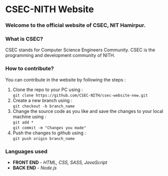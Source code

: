 # CSEC-NITH Website

### Welcome to the official website of CSEC, NIT Hamirpur.

### What is CSEC?
CSEC stands for Computer Science Engineers Community. CSEC is the programming and development community of NITH.

### How to contribute?
You can contribute in the website by following the steps : 
1. Clone the repo to your PC using :<br/>
`git clone https://github.com/CSEC-NITH/csec-website-new.git`
2. Create a new branch using :<br/>
`git checkout -b branch_name`
3. Change the source code as you like and save the changes to your local machine using :<br/>
`git add *`<br/>
`git commit -m "Changes you made"`
4. Push the changes to github using :<br/>
`git push origin branch_name`


### Languages used
* **FRONT END** - *HTML, CSS, SASS, JavaScript*
* **BACK END**  - *Node.js*

